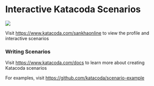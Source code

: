 # Interactive Katacoda Scenarios

[![](http://shields.katacoda.com/katacoda/sankhaonline/count.svg)](https://www.katacoda.com/sankhaonline "Get your profile on Katacoda.com")

Visit https://www.katacoda.com/sankhaonline to view the profile and interactive scenarios

### Writing Scenarios
Visit https://www.katacoda.com/docs to learn more about creating Katacoda scenarios

For examples, visit https://github.com/katacoda/scenario-example
